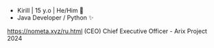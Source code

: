 - Kirill | 15 y.o | He/Him 🌹
- Java Developer / Python ✨

https://nometa.xyz/ru.html
(CEO) Chief Executive Officer - 
Arix Project 2024
